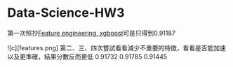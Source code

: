 # Data-Science-HW3
第一次照抄[Feature engineering, xgboost](https://www.kaggle.com/dhimananubhav/feature-engineering-xgboost)可是只得到0.91187

![c][features.png]
第二、三、四次嘗試看看減少不重要的特徵，看看是否能加速以及更準確，結果分數反而更低
0.91732
0.91785
0.91445

